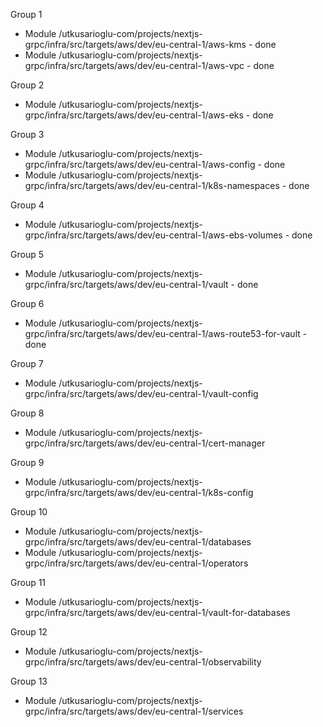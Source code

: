 Group 1
- Module /utkusarioglu-com/projects/nextjs-grpc/infra/src/targets/aws/dev/eu-central-1/aws-kms - done
- Module /utkusarioglu-com/projects/nextjs-grpc/infra/src/targets/aws/dev/eu-central-1/aws-vpc - done

Group 2
- Module /utkusarioglu-com/projects/nextjs-grpc/infra/src/targets/aws/dev/eu-central-1/aws-eks - done

Group 3
- Module /utkusarioglu-com/projects/nextjs-grpc/infra/src/targets/aws/dev/eu-central-1/aws-config - done
- Module /utkusarioglu-com/projects/nextjs-grpc/infra/src/targets/aws/dev/eu-central-1/k8s-namespaces - done

Group 4
- Module /utkusarioglu-com/projects/nextjs-grpc/infra/src/targets/aws/dev/eu-central-1/aws-ebs-volumes - done

Group 5
- Module /utkusarioglu-com/projects/nextjs-grpc/infra/src/targets/aws/dev/eu-central-1/vault - done

Group 6
- Module /utkusarioglu-com/projects/nextjs-grpc/infra/src/targets/aws/dev/eu-central-1/aws-route53-for-vault - done

Group 7
- Module /utkusarioglu-com/projects/nextjs-grpc/infra/src/targets/aws/dev/eu-central-1/vault-config

Group 8
- Module /utkusarioglu-com/projects/nextjs-grpc/infra/src/targets/aws/dev/eu-central-1/cert-manager

Group 9
- Module /utkusarioglu-com/projects/nextjs-grpc/infra/src/targets/aws/dev/eu-central-1/k8s-config

Group 10
- Module /utkusarioglu-com/projects/nextjs-grpc/infra/src/targets/aws/dev/eu-central-1/databases
- Module /utkusarioglu-com/projects/nextjs-grpc/infra/src/targets/aws/dev/eu-central-1/operators

Group 11
- Module /utkusarioglu-com/projects/nextjs-grpc/infra/src/targets/aws/dev/eu-central-1/vault-for-databases

Group 12
- Module /utkusarioglu-com/projects/nextjs-grpc/infra/src/targets/aws/dev/eu-central-1/observability

Group 13
- Module /utkusarioglu-com/projects/nextjs-grpc/infra/src/targets/aws/dev/eu-central-1/services
